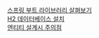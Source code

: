 [스프링 부트 라이브러리 살펴보기](https://kihyunhong.tistory.com/185)  
[H2 데이터베이스 설치](https://kihyunhong.tistory.com/186)  
[엔티티 설계시 주의점](https://kihyunhong.tistory.com/187)  
